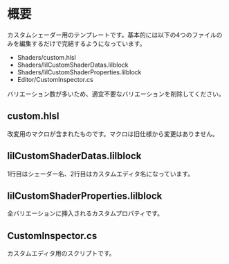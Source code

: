 # 概要
カスタムシェーダー用のテンプレートです。基本的には以下の4つのファイルのみを編集するだけで完結するようになっています。

- Shaders/custom.hlsl
- Shaders/lilCustomShaderDatas.lilblock
- Shaders/lilCustomShaderProperties.lilblock
- Editor/CustomInspector.cs

バリエーション数が多いため、適宜不要なバリエーションを削除してください。

## custom.hlsl
改変用のマクロが含まれたものです。マクロは旧仕様から変更はありません。

## lilCustomShaderDatas.lilblock
1行目はシェーダー名、2行目はカスタムエディタ名になっています。

## lilCustomShaderProperties.lilblock
全バリエーションに挿入されるカスタムプロパティです。

## CustomInspector.cs
カスタムエディタ用のスクリプトです。